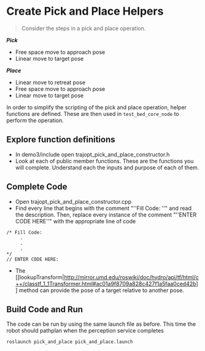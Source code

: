 # Create Pick and Place Helpers 
> Consider the steps in a pick and place operation.

***Pick***

* Free space move to approach pose
* Linear move to target pose

***Place*** 

* Linear move to retreat pose
* Free space move to approach pose
* Linear move to target pose

In order to simplify the scripting of the pick and place operation, helper functions are defined. These are then used in ```test_bed_core_node``` to perform the operation.

## Explore function definitions

  * In demo3/include open trajopt_pick_and_place_constructor.h
  * Look at each of public member functions. These are the functions you will complete. Understand each the inputs and purpose of each of them.

## Complete Code

  * Open trajopt_pick_and_place_constructor.cpp
  * Find every line that begins with the comment "''Fill Code: ''" and read the description.  Then, replace every instance of the comment  "''ENTER CODE HERE''"
 with the appropriate line of code
```
/* Fill Code:
     .
     .
     .
*/
// ENTER CODE HERE: 
```


 * The [[lookupTransform|http://mirror.umd.edu/roswiki/doc/hydro/api/tf/html/c++/classtf_1_1Transformer.html#ac01a9f8709a828c427f1a5faa0ced42b]] method can provide the pose of a target relative to another pose.

## Build Code and Run

The code can be run by using the same launch file as before. This time the robot should pathplan when the perception service completes

```roslaunch pick_and_place pick_and_place.launch```
